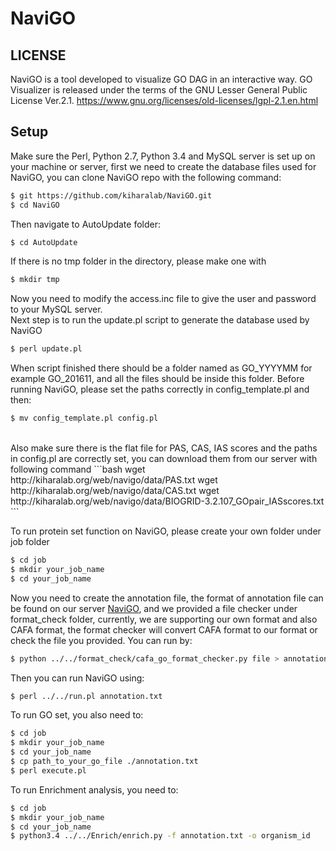 <h1>NaviGO</h1>

LICENSE
------
NaviGO is a tool developed to visualize GO DAG in an interactive way. GO Visualizer is  released under the terms of the GNU Lesser General Public License Ver.2.1. https://www.gnu.org/licenses/old-licenses/lgpl-2.1.en.html


Setup
-----
Make sure the Perl, Python 2.7, Python 3.4 and MySQL server is set up on your machine or server, first we need to create the database files used for NaviGO, you can clone NaviGO repo with the following command:
```bash
$ git https://github.com/kiharalab/NaviGO.git
$ cd NaviGO
```
Then navigate to AutoUpdate folder:
```bash
$ cd AutoUpdate
```
If there is no tmp folder in the directory, please make one with
```bash
$ mkdir tmp
```
Now you need to modify the access.inc file to give the user and password to your MySQL server.
<br>
Next step is to run the update.pl script to generate the database used by NaviGO
```bash
$ perl update.pl
```
When script finished there should be a folder named as GO_YYYYMM for example GO_201611, and all the files should be inside this folder. Before running NaviGO, please set the paths correctly in config_template.pl and then:
```bash
$ mv config_template.pl config.pl
```

<br>
Also make sure there is the flat file for PAS, CAS, IAS scores and the paths in config.pl are correctly set, you can download them from our server with following command
```bash
wget http://kiharalab.org/web/navigo/data/PAS.txt
wget http://kiharalab.org/web/navigo/data/CAS.txt
wget http://kiharalab.org/web/navigo/data/BIOGRID-3.2.107_GOpair_IASscores.txt
```

To run protein set function on NaviGO, please create your own folder under job folder
```bash
$ cd job
$ mkdir your_job_name
$ cd your_job_name
```
Now you need to create the annotation file, the format of annotation file can be found on our server <a href="http://kiharalab.org/web/wei72/NaviGO/views/proteinset.php">NaviGO</a>, and we provided a file checker under format_check folder, currently, we are supporting our own format and also CAFA format, the format checker will convert CAFA format to our format or check the file you provided. You can run by:
```bash
$ python ../../format_check/cafa_go_format_checker.py file > annotation.txt
```

Then you can run NaviGO using:
```bash
$ perl ../../run.pl annotation.txt
```

To run GO set, you also need to:
```bash
$ cd job
$ mkdir your_job_name
$ cd your_job_name
$ cp path_to_your_go_file ./annotation.txt
$ perl execute.pl
```

To run Enrichment analysis, you need to:
```bash
$ cd job
$ mkdir your_job_name
$ cd your_job_name
$ python3.4 ../../Enrich/enrich.py -f annotation.txt -o organism_id
```

